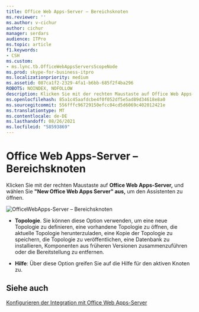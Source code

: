 ```yaml
---
title: Office Web Apps-Server – Bereichsknoten
ms.reviewer: ''
ms.author: v-cichur
author: cichur
manager: serdars
audience: ITPro
ms.topic: article
f1.keywords:
- CSH
ms.custom:
- ms.lync.tb.OfficeWebAppsServersScopeNode
ms.prod: skype-for-business-itpro
ms.localizationpriority: medium
ms.assetid: 087ca1f2-2329-4fa1-b6bb-685f2f4ba296
ROBOTS: NOINDEX, NOFOLLOW
description: Klicken Sie mit der rechten Maustaste auf Office Web Apps-Server, und wählen Sie "New Office Web Apps Server" aus, um den Assistenten zu öffnen.
ms.openlocfilehash: 85a1c45aafdcbe4f0f052df5e5ad89d34618e8a0
ms.sourcegitcommit: 556fffc96729150efcc04cd5d6069c402012421e
ms.translationtype: MT
ms.contentlocale: de-DE
ms.lasthandoff: 08/26/2021
ms.locfileid: "58593869"
---
```

# <a name="office-web-apps-servers-scope-node"></a>Office Web Apps-Server – Bereichsknoten

Klicken Sie mit der rechten Maustaste auf **Office Web Apps-Server,** und wählen Sie **"New Office Web Apps Server" aus,** um den Assistenten zu öffnen.

![OfficeWebApps-Server – Bereichsknoten](../../../media/OfficeWebApps_Servers_Scope_Node.jpg)

- **Topologie**. Sie können diese Option verwenden, um eine neue Topologie zu definieren, eine vorhandene Topologie zu öffnen, die aktuelle Topologie herunterzuladen, eine Kopie der Topologie zu speichern, die Topologie zu veröffentlichen, eine Datenbank zu installieren, Komponenten aus früheren Versionen zusammenzuführen oder die Bereitstellung zu entfernen.

- **Hilfe**: Über diese Option greifen Sie auf die Hilfe für den aktiven Knoten zu.

## <a name="see-also"></a>Siehe auch

[Konfigurieren der Integration mit Office Web Apps-Server](/previous-versions/office/lync-server-2013/lync-server-2013-enabling-office-web-apps-server-and-lync-server-2013)